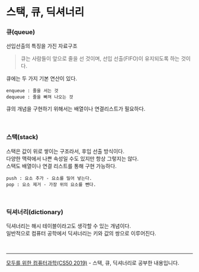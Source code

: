 # 스택, 큐, 딕셔너리

### 큐(queue)

선입선출의 특징을 가진 자료구조

> 큐는 사람들이 앞으로 줄을 선 것이며, 선입 선출(FIFO)이 유지되도록 하는 것이다.

큐에는 두 가지 기본 연산이 있다.

```
enqueue : 줄을 서는 것
dequeue : 줄을 빠져 나오는 것
```

큐의 개념을 구현하기 위해서는 배열이나 연결리스트가
필요하다.

<br>

### 스택(stack)

스택은 값이 위로 쌓이는 구조라서, 후입 선출 방식이다.<br>
다양한 맥락에서 나쁜 속성일 수도 있지만 항상 그렇지는 않다.<br>
스택도 배열이나 연결 리스트를 통해 구현 가능하다.

```
push : 요소 추가 - 요소를 밀어 넣는다.
pop : 요소 제거 - 가장 위의 요소를 뺀다.
```

<br>

### 딕셔너리(dictionary)

딕셔너리는 해시 테이블이라고도 생각할 수 있는 개념이다.<br>
일반적으로 컴퓨터 공학에서 딕셔너리는 키와 값의 쌍으로 이루어진다.

<br>
<hr>
<a href="https://www.boostcourse.org/cs112">모두를 위한 컴퓨터과학(CS50 2019)</a> - 스택, 큐, 딕셔너리로 공부한 내용입니다.
